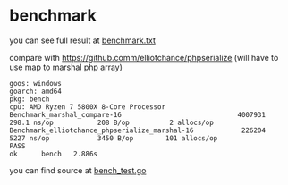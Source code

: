 # benchmark

you can see full result at [benchmark.txt](./benchmark.txt)

compare with https://github.comm/elliotchance/phpserialize (will have to use map to marshal php array)

```text
goos: windows
goarch: amd64
pkg: bench
cpu: AMD Ryzen 7 5800X 8-Core Processor
Benchmark_marshal_compare-16                             4007931               298.1 ns/op           208 B/op          2 allocs/op
Benchmark_elliotchance_phpserialize_marshal-16            226204              5227 ns/op            3450 B/op        101 allocs/op
PASS
ok      bench   2.886s
```

you can find source at [bench_test.go](../bench/bench_test.go)
